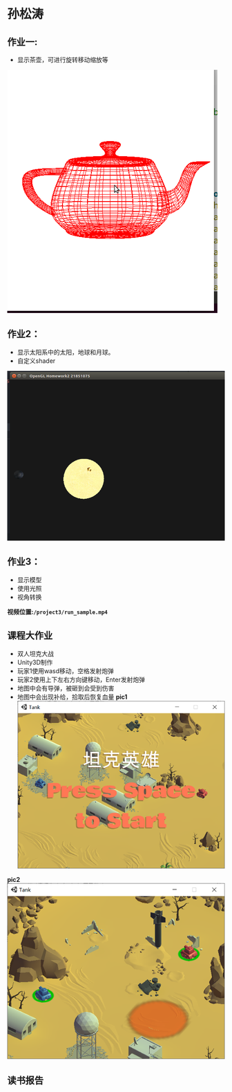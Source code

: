 # 孙松涛

## 作业一: 
- 显示茶壶，可进行旋转移动缩放等

![work1 pic](project1_preview.gif)

## 作业2：
- 显示太阳系中的太阳，地球和月球。
- 自定义shader
 
![work2 pic](project2_preview.gif)

## 作业3：
- 显示模型
- 使用光照
- 视角转换

**视频位置:`/project3/run_sample.mp4`**

## 课程大作业
- 双人坦克大战
- Unity3D制作
- 玩家1使用wasd移动，空格发射炮弹
- 玩家2使用上下左右方向键移动，Enter发射炮弹
- 地图中会有导弹，被砸到会受到伤害
- 地图中会出现补给，拾取后恢复血量
**pic1**
![main pic](final_project/main.png)

**pic2**
![game pic](final_project/game.png)

## 读书报告
